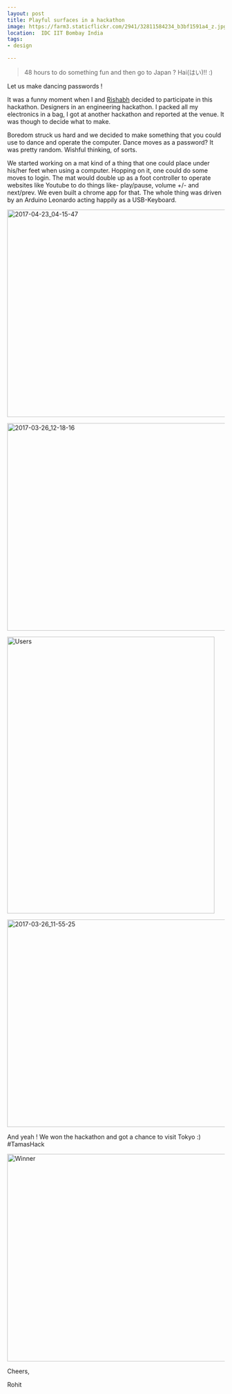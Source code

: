 ```yaml
---
layout: post
title: Playful surfaces in a hackathon 
image: https://farm3.staticflickr.com/2941/32811584234_b3bf1591a4_z.jpg
location:  IDC IIT Bombay India
tags:
- design

---
```


> 48 hours to do something fun and then go to Japan ? Hai(はい)!! :)

Let us make dancing passwords !

It was a funny moment when I and [Rishabh](https://www.facebook.com/rishabhmakes) decided to participate in this hackathon. Designers in an engineering hackathon. I packed all my electronics in a bag, I got at another hackathon and reported at the venue. It was though to decide what to make. 

Boredom struck us hard and we decided to make something that you could use to dance and operate the computer. Dance moves as a password? It was pretty random. Wishful thinking, of sorts.

We started working on a mat kind of a thing that one could place under his/her feet when using a computer. Hopping on it, one could do some moves to login. The mat would double up as a foot controller to operate websites like Youtube to do things like- play/pause, volume +/- and next/prev. We even built a chrome app for that. The whole thing was driven by an Arduino Leonardo acting happily as a  USB-Keyboard. 

<a data-flickr-embed="true"  href="https://www.flickr.com/photos/94411929@N06/33404978143/in/dateposted-public/" title="2017-04-23_04-15-47"><img src="https://farm5.staticflickr.com/4181/33404978143_fc90b5b632_z.jpg" width="640" height="480" alt="2017-04-23_04-15-47"></a><script async src="//embedr.flickr.com/assets/client-code.js" charset="utf-8"></script>  

<a data-flickr-embed="true"  href="https://www.flickr.com/photos/94411929@N06/33270723250/in/dateposted-public/" title="2017-03-26_12-18-16"><img src="https://farm3.staticflickr.com/2931/33270723250_23db8f2657_z.jpg" width="640" height="480" alt="2017-03-26_12-18-16"></a><script async src="//embedr.flickr.com/assets/client-code.js" charset="utf-8"></script>

<a data-flickr-embed="true"  href="https://www.flickr.com/photos/94411929@N06/32841106553/in/dateposted-public/" title="Users"><img src="https://farm3.staticflickr.com/2857/32841106553_2b79022ff2_z.jpg" width="480" height="640" alt="Users"></a><script async src="//embedr.flickr.com/assets/client-code.js" charset="utf-8"></script>

<a data-flickr-embed="true"  href="https://www.flickr.com/photos/94411929@N06/32811584234/in/dateposted-public/" title="2017-03-26_11-55-25"><img src="https://farm3.staticflickr.com/2941/32811584234_b3bf1591a4_z.jpg" width="640" height="480" alt="2017-03-26_11-55-25"></a><script async src="//embedr.flickr.com/assets/client-code.js" charset="utf-8"></script>

And yeah ! We won the hackathon and got a chance to visit Tokyo :)
#TamasHack

<a data-flickr-embed="true"  href="https://www.flickr.com/photos/94411929@N06/33831664520/in/dateposted-public/" title="Winner"><img src="https://farm3.staticflickr.com/2834/33831664520_aec56d5b59_z.jpg" width="640" height="480" alt="Winner"></a><script async src="//embedr.flickr.com/assets/client-code.js" charset="utf-8"></script>

Cheers,

Rohit


      

